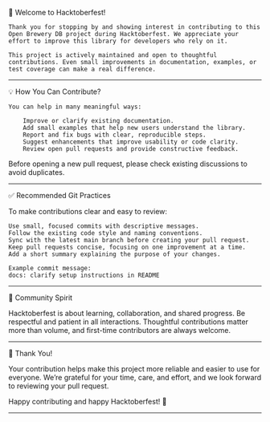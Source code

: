 🎉 Welcome to Hacktoberfest!

    Thank you for stopping by and showing interest in contributing to this Open Brewery DB project during Hacktoberfest. We appreciate your effort to improve this library for developers who rely on it.

    This project is actively maintained and open to thoughtful contributions. Even small improvements in documentation, examples, or test coverage can make a real difference.

---

💡 How You Can Contribute?

    You can help in many meaningful ways:

        Improve or clarify existing documentation.
        Add small examples that help new users understand the library.
        Report and fix bugs with clear, reproducible steps.
        Suggest enhancements that improve usability or code clarity.
        Review open pull requests and provide constructive feedback.

Before opening a new pull request, please check existing discussions to avoid duplicates.

---

✅ Recommended Git Practices

To make contributions clear and easy to review:

    Use small, focused commits with descriptive messages.
    Follow the existing code style and naming conventions.
    Sync with the latest main branch before creating your pull request.
    Keep pull requests concise, focusing on one improvement at a time.
    Add a short summary explaining the purpose of your changes.

    Example commit message:
    docs: clarify setup instructions in README

---

🤝 Community Spirit

Hacktoberfest is about learning, collaboration, and shared progress. Be respectful and patient in all interactions. Thoughtful contributions matter more than volume, and first-time contributors are always welcome.

---

🌟 Thank You!

Your contribution helps make this project more reliable and easier to use for everyone. We’re grateful for your time, care, and effort, and we look forward to reviewing your pull request.

Happy contributing and happy Hacktoberfest! 💚

---